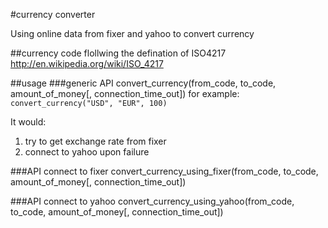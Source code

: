 #currency converter

Using online data from fixer and yahoo to convert currency

##currency code
flollwing the defination of ISO4217
http://en.wikipedia.org/wiki/ISO_4217



##usage
###generic API
convert_currency(from_code, to_code, amount_of_money[, connection_time_out])
for example:
`convert_currency("USD", "EUR", 100)`

It would:
1. try to get exchange rate from fixer
2. connect to yahoo upon failure

###API connect to fixer
convert_currency_using_fixer(from_code, to_code, amount_of_money[, connection_time_out])

###API connect to yahoo
convert_currency_using_yahoo(from_code, to_code, amount_of_money[, connection_time_out])